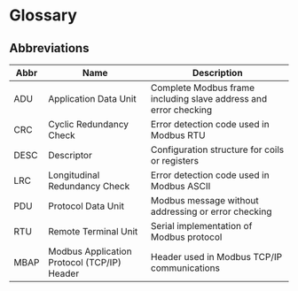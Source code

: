 # Glossary

## Abbreviations

| Abbr | Name                                        | Description                                                      |
| ---- | ------------------------------------------- | ---------------------------------------------------------------- |
| ADU  | Application Data Unit                       | Complete Modbus frame including slave address and error checking |
| CRC  | Cyclic Redundancy Check                     | Error detection code used in Modbus RTU                          |
| DESC | Descriptor                                  | Configuration structure for coils or registers                   |
| LRC  | Longitudinal Redundancy Check               | Error detection code used in Modbus ASCII                        |
| PDU  | Protocol Data Unit                          | Modbus message without addressing or error checking              |
| RTU  | Remote Terminal Unit                        | Serial implementation of Modbus protocol                         |
| MBAP | Modbus Application Protocol (TCP/IP) Header | Header used in Modbus TCP/IP communications                      |
